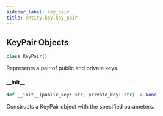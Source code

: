 ```yaml
---
sidebar_label: key_pair
title: entity.key.key_pair
---
```


## KeyPair Objects

```python
class KeyPair()
```

Represents a pair of public and private keys.

#### \_\_init\_\_

```python
def __init__(public_key: str, private_key: str) -> None
```

Constructs a KeyPair object with the specified parameters.


